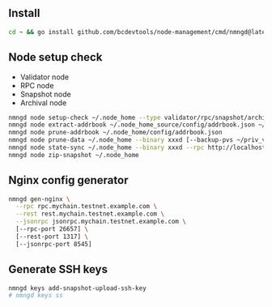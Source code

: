 ## Install
```bash
cd ~ && go install github.com/bcdevtools/node-management/cmd/nmngd@latest
```

## Node setup check
- Validator node
- RPC node
- Snapshot node
- Archival node

```bash
nmngd node setup-check ~/.node_home --type validator/rpc/snapshot/archival
nmngd node extract-addrbook ~/.node_home_source/config/addrbook.json ~/.node_home_dst/config/addrbook.json
nmngd node prune-addrbook ~/.node_home/config/addrbook.json
nmngd node prune-data ~/.node_home --binary xxxd [--backup-pvs ~/priv_validator_state.json.backup]
nmngd node state-sync ~/.node_home --binary xxxd --rpc http://localhost:26657 [--address-book /home/x/.node/config/addrbook.json] [--peers nodeid@127.0.0.1:26656] [--seeds seed@1.1.1.1:26656] [--max-duration 12h]
nmngd node zip-snapshot ~/.node_home
```

## Nginx config generator

```bash
nmngd gen-nginx \
  --rpc rpc.mychain.testnet.example.com \
  --rest rest.mychain.testnet.example.com \
  --jsonrpc jsonrpc.mychain.testnet.example.com \
  [--rpc-port 26657] \
  [--rest-port 1317] \
  [--jsonrpc-port 8545]
```

## Generate SSH keys
```bash
nmngd keys add-snapshot-upload-ssh-key
# nmngd keys ss
```